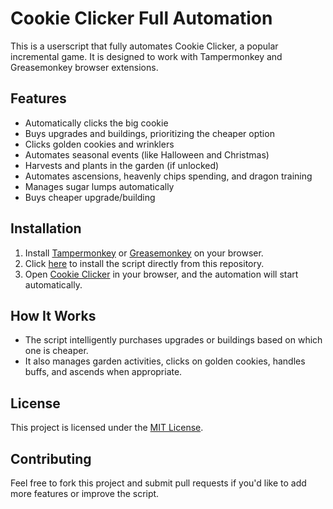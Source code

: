 # Cookie Clicker Full Automation

This is a userscript that fully automates Cookie Clicker, a popular incremental game. It is designed to work with Tampermonkey and Greasemonkey browser extensions.

## Features

- Automatically clicks the big cookie
- Buys upgrades and buildings, prioritizing the cheaper option
- Clicks golden cookies and wrinklers
- Automates seasonal events (like Halloween and Christmas)
- Harvests and plants in the garden (if unlocked)
- Automates ascensions, heavenly chips spending, and dragon training
- Manages sugar lumps automatically
- Buys cheaper upgrade/building

## Installation

1. Install [Tampermonkey](https://www.tampermonkey.net/) or [Greasemonkey](https://www.greasespot.net/) on your browser.
2. Click [here](https://github.com/blazs-storm/cookieclickerbot/raw/main/cookie-clicker-automation.user.js) to install the script directly from this repository.
3. Open [Cookie Clicker](https://orteil.dashnet.org/cookieclicker/) in your browser, and the automation will start automatically.

## How It Works

- The script intelligently purchases upgrades or buildings based on which one is cheaper.
- It also manages garden activities, clicks on golden cookies, handles buffs, and ascends when appropriate.

## License

This project is licensed under the [MIT License](LICENSE).

## Contributing

Feel free to fork this project and submit pull requests if you'd like to add more features or improve the script.
